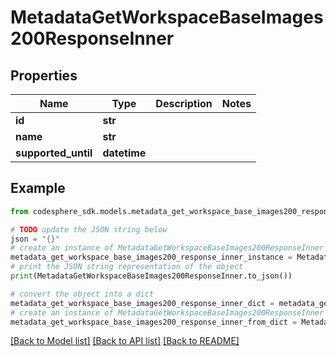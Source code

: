 # MetadataGetWorkspaceBaseImages200ResponseInner


## Properties

Name | Type | Description | Notes
------------ | ------------- | ------------- | -------------
**id** | **str** |  |
**name** | **str** |  |
**supported_until** | **datetime** |  |

## Example

```python
from codesphere_sdk.models.metadata_get_workspace_base_images200_response_inner import MetadataGetWorkspaceBaseImages200ResponseInner

# TODO update the JSON string below
json = "{}"
# create an instance of MetadataGetWorkspaceBaseImages200ResponseInner from a JSON string
metadata_get_workspace_base_images200_response_inner_instance = MetadataGetWorkspaceBaseImages200ResponseInner.from_json(json)
# print the JSON string representation of the object
print(MetadataGetWorkspaceBaseImages200ResponseInner.to_json())

# convert the object into a dict
metadata_get_workspace_base_images200_response_inner_dict = metadata_get_workspace_base_images200_response_inner_instance.to_dict()
# create an instance of MetadataGetWorkspaceBaseImages200ResponseInner from a dict
metadata_get_workspace_base_images200_response_inner_from_dict = MetadataGetWorkspaceBaseImages200ResponseInner.from_dict(metadata_get_workspace_base_images200_response_inner_dict)
```
[[Back to Model list]](../README.md#documentation-for-models) [[Back to API list]](../README.md#documentation-for-api-endpoints) [[Back to README]](../README.md)
